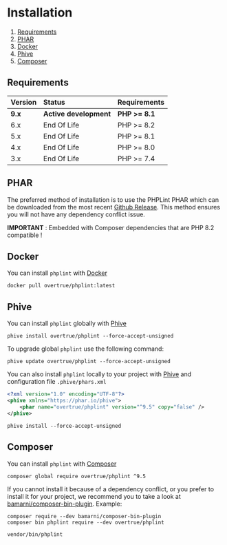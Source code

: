 # Installation

1. [Requirements](#requirements)
2. [PHAR](#phar)
3. [Docker](#docker) 
4. [Phive](#phive)
5. [Composer](#composer)

## Requirements

| Version | Status                                    | Requirements   |
|:--------|:------------------------------------------|:---------------|
| **9.x** | **Active development**                    | **PHP >= 8.1** |
| 6.x     | End Of Life                               | PHP >= 8.2     |
| 5.x     | End Of Life                               | PHP >= 8.1     |
| 4.x     | End Of Life                               | PHP >= 8.0     |
| 3.x     | End Of Life                               | PHP >= 7.4     |

## PHAR

The preferred method of installation is to use the PHPLint PHAR which can be downloaded from the most recent
[Github Release][releases]. This method ensures you will not have any dependency conflict issue.

**IMPORTANT** : Embedded with Composer dependencies that are PHP 8.2 compatible !

## Docker

You can install `phplint` with [Docker][docker]

```shell
docker pull overtrue/phplint:latest
```

## Phive

You can install `phplint` globally with [Phive][phive]

```shell
phive install overtrue/phplint --force-accept-unsigned
```

To upgrade global `phplint` use the following command:

```shell
phive update overtrue/phplint --force-accept-unsigned
```

You can also install `phplint` locally to your project with [Phive][phive] and configuration file `.phive/phars.xml`

```xml
<?xml version="1.0" encoding="UTF-8"?>
<phive xmlns="https://phar.io/phive">
    <phar name="overtrue/phplint" version="^9.5" copy="false" />
</phive>
```

```shell
phive install --force-accept-unsigned
```

## Composer

You can install `phplint` with [Composer][composer]

```shell
composer global require overtrue/phplint ^9.5
```

If you cannot install it because of a dependency conflict, or you prefer to install it for your project, we recommend
you to take a look at [bamarni/composer-bin-plugin][bamarni/composer-bin-plugin]. Example:

```shell
composer require --dev bamarni/composer-bin-plugin
composer bin phplint require --dev overtrue/phplint

vendor/bin/phplint
```

[releases]: https://github.com/overtrue/phplint/releases
[composer]: https://getcomposer.org
[bamarni/composer-bin-plugin]: https://github.com/bamarni/composer-bin-plugin
[phive]: https://github.com/phar-io/phive
[docker]: https://docs.docker.com/get-docker/
